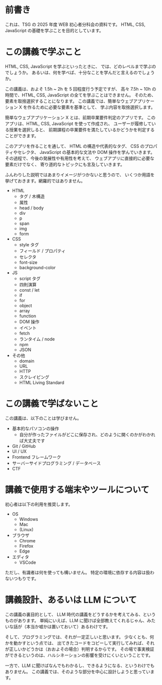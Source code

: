 # 前書き

これは、TSG の 2025 年度 WEB 初心者分科会の資料です。
HTML, CSS, JavaScript の基礎を学ぶことを目的としています。


# この講義で学ぶこと
HTML, CSS, JavaScript を学ぶといったときに、
では、どのレベルまで学ぶのでしょうか。
あるいは、何を学べば、十分なことを学んだと言えるのでしょうか。

この講義は、およそ 1.5h ~ 2h を 5 回程度行う予定ですが、
高々 7.5h ~ 10h の時間で、HTML, CSS, JavaScript の全てを学ぶことはできません。
そのため、要素を取捨選択することになります。
この講義では、簡単なウェブアプリケーション X を作るために必要な要素を基準として、
学ぶ内容を取捨選択します。

簡単なウェブアプリケーション X とは、前期卒業要件判定のアプリです。
このアプリは、HTML, CSS, JavaScript を使って作成され、
ユーザーが履修している授業を選択しると、
前期課程の卒業要件を満たしているかどうかを判定することができます。

このアプリを作ることを通して、
HTML の構造や代表的なタグ、
CSS のプロパティやセレクタ、
JavaScript の基本的な文法や DOM 操作を学んでいきます。
その過程で、今後の発展性や有用性を考えて、
ウェブアプリに直接的に必要な要素だけでなく、
寄り道的なトピックにも言及していきます。

ふんわりした説明ではあまりイメージがつかないと思うので、
いくつか用語を挙げておきます。網羅的ではありません。

- HTML
  - タグ / 木構造
  - 属性
  - head / body
  - div
  - p
  - span
  - img
  - form
- CSS
  - style タグ
  - フィールド / プロパティ
  - セレクタ
  - font-size
  - background-color
- JS
  - script タグ
  - 四則演算
  - const / let
  - if
  - for
  - object
  - array
  - function
  - DOM 操作
  - イベント
  - fetch
  - ランタイム / node
  - npm
  - JSON
- その他
  - domain
  - URL
  - HTTP
  - スクレイピング
  - HTML Living Standard



# この講義で学ばないこと
この講義は、以下のことは学びません。

- 基本的なパソコンの操作
  - 自分が作ったファイルがどこに保存され、どのように開くのかがわかれば大丈夫です
- Git / GitHub
- UI / UX
- Frontend フレームワーク
- サーバーサイドプログラミング / データベース
- CTF

# 講義で使用する端末やツールについて

初心者は以下の利用を推奨します。

- OS
  - Windows
  - Mac
  - (Linux)
- ブラウザ
  - Chrome
  - Firefox
  - Edge
- エディタ
  - VSCode

ただし、有識者は何を使っても構いません。
特定の環境に依存する内容は扱わないつもりです。

# 講義設計、あるいは LLM について

この講義の裏目的として、
LLM 時代の講義をどうするかを考えてみる、というものがあります。
単純にいえば、LLM に聞けば全部教えてくれるじゃん、みたいな話が（本当か嘘かは置いておいて）あるわけです。

そして、プログラミングでは、それが一定正しいと思います。
少なくとも、何かを動かすという点では、
出てきたコードをコピーして実行してみれば、それが正しいかどうかは（おおよその場合）判明するからです。
その場で事実検証ができるというのは、ハルシネーションの影響を受けにくいということです。

一方で、LLM に聞けばなんでもわかるし、できるようになる、というわけでもありません。
この講義では、そのような部分を中心に設計しようと思っています。

<!-- LLM に聞くのでは不十分なことは、大きく土台の部分とエッジの部分だと思っています。
土台の部分は、以下の三つです。 -->

<!-- 一つ目は、実際に動かせることです。プログラミングの学習で一番難しいのは環境構築とよく言います。

二つ目は、デバッグができることです。
何か問題が発生したときに、どのようにその箇所を特定するか、
特定のためにはどのような情報が必要で、どのようなツールを使うといいのか、
といった知識は、LLM がバグを修正できないときのために必要な知識です。

三つ目は、全体の学ぶ要素や順番を設計することです。
目的に応じて、学習に必要な要素を取捨選択し、
その順番を設計することは、ブラウザで LLM に質問したあとに出てくる追加質問のサジェストをみる限り LLM には難しいことだと思います。

エッジの部分は、最新の情報であったり、
一貫した設計であったりというものです。
これらは、本講義の対象外です。

土台とエッジを繋ぐ中間層は、
LLM が補完してくれます。
逆に言えば、LLM を使いながら学習ができるところまでを本講義で学ぶことを目指します。

 -->

